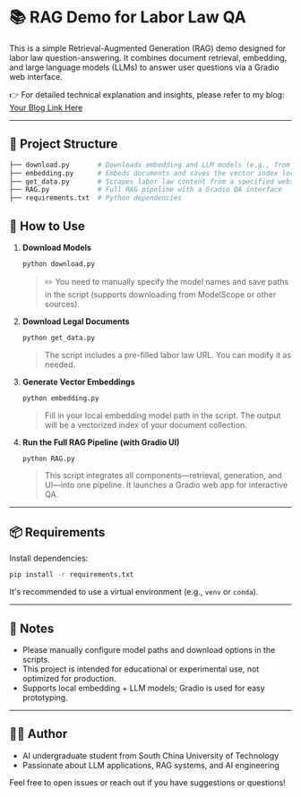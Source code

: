 



# 📚 RAG Demo for Labor Law QA

This is a simple Retrieval-Augmented Generation (RAG) demo designed for labor law question-answering. It combines document retrieval, embedding, and large language models (LLMs) to answer user questions via a Gradio web interface.

👉 For detailed technical explanation and insights, please refer to my blog: [Your Blog Link Here](https://1shuangjiang1.github.io/p/%E5%9F%BA%E4%BA%8Ellamaindex%E7%9A%84%E5%8A%B3%E5%8A%A8%E6%B3%95rag%E9%97%AE%E7%AD%94%E7%B3%BB%E7%BB%9F/)

---

## 📂 Project Structure

```bash
├── download.py       # Downloads embedding and LLM models (e.g., from ModelScope)
├── embedding.py      # Embeds documents and saves the vector index locally
├── get_data.py       # Scrapes labor law content from a specified website
├── RAG.py            # Full RAG pipeline with a Gradio QA interface
├── requirements.txt  # Python dependencies
````



## 🚀 How to Use

1. **Download Models**

   ```bash
   python download.py
   ```

   > ✏️ You need to manually specify the model names and save paths in the script (supports downloading from ModelScope or other sources).

2. **Download Legal Documents**

   ```bash
   python get_data.py
   ```

   > The script includes a pre-filled labor law URL. You can modify it as needed.

3. **Generate Vector Embeddings**

   ```bash
   python embedding.py
   ```

   > Fill in your local embedding model path in the script. The output will be a vectorized index of your document collection.

4. **Run the Full RAG Pipeline (with Gradio UI)**

   ```bash
   python RAG.py
   ```

   > This script integrates all components—retrieval, generation, and UI—into one pipeline. It launches a Gradio web app for interactive QA.

---

## 📦 Requirements

Install dependencies:

```bash
pip install -r requirements.txt
```

It's recommended to use a virtual environment (e.g., `venv` or `conda`).

---

## 📝 Notes

* Please manually configure model paths and download options in the scripts.
* This project is intended for educational or experimental use, not optimized for production.
* Supports local embedding + LLM models; Gradio is used for easy prototyping.

---

## 👨‍💻 Author

* AI undergraduate student from South China University of Technology
* Passionate about LLM applications, RAG systems, and AI engineering

Feel free to open issues or reach out if you have suggestions or questions!

```


